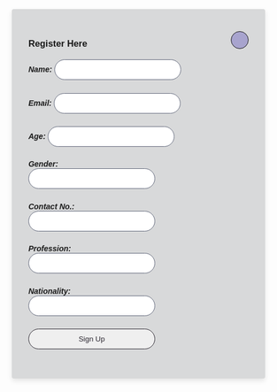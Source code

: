 <!DOCTYPE html>
<html lang="en">
<head>
  <meta charset="UTF-8">
  <meta name="viewport" content="width=device-width, initial-scale=1.0">
  <title>Registration Form</title>
  <style>
    body {
      font-family: Arial, sans-serif;
      margin: 0px;
      padding: 0px;
      background-image: url(https://images.unsplash.com/photo-1619922141822-8972ce55b44b?ixlib=rb-4.0.3&ixid=M3wxMjA3fDB8MHxwaG90by1wYWdlfHx8fGVufDB8fHx8fA%3D%3D&auto=format&fit=crop&w=435&q=80);
      display: flex;
      justify-content: center;
      align-items: center;
      height: 100vh;
    }
    .container {
      display: flex;
      justify-content: space-between;
      max-width: 700px;
      margin: 0 auto;
      padding: 30px;
      background-color: #D8D9DA;
      border-radius: 4px;
      box-shadow: 0 4px 10px rgba(0, 0, 0, 0.1);
     
    }

    .form-container {
      flex: 1;
      padding-right: 80px;
    
    } 

    h1 {
      text-align: center;
      margin-bottom: 10px;
      font-size: 1.2rem;
    }

    form label {
      font-weight: bold;
    }

    ul.form-list {
      list-style-type: none;
      padding: 0;

    }

    ul.form-list li {
      margin-bottom: 20px;
    }
     form input {
      width: 80%;
      padding: 10px;
      border: 1px solid #61677A;
      border-radius: 30px;
    }

    form button {
      width: 80%;
      padding: 10px; 
      border: 1px solid;
      border-radius: 50px;
      cursor: pointer;
      color:#2B2730 ;
      display: block;
      
    }

    #display-data {
      padding: 15px;
      width: auto;
      background-color: #A8A4CE;
      border: 1px solid;
      border-radius: 20px;
      margin-top: 10px;
       }
  </style>
</head>
<body>
  <div class="container">
    <div class="form-container">
      <h3>Register Here</h3>
      <form id="registration-form">
        <ul class="form-list">
          <li><h5>
            <label for="name">Name:</label>
            <input type="text" id="name" name="name" required></h5>
          </li>
          <li><h5>
            <label for="email">Email:</label>
            <input type="email" id="email" name="email" required></h5>
          </li>
          <li><h5>
            <label for="age">Age:</label>
            <input type="number" id="age" name="age" required></h5>
          </li>
          <li><h5>
            <label for="gender">Gender:</label>
            <input type="text" id="gender" name="gender" required></h5>
          </li>
          <li><h5>
            <label for="contact">Contact No.:</label>
            <input type="tel" id="contact" name="contact" required></h5>
          </li>
          <li><h5>
            <label for="profession">Profession:</label>
            <input type="text" id="profession" name="profession" required></h5>
          </li>
          <li><h5>
            <label for="nationality">Nationality:</label>
            <input type="text" id="nationality" name="nationality" required></h5>
          </li>
          <li><h5>
            <button type="submit">Sign Up</button></h5>
          </li>
        </ul>
      </form>
    </div>
    <div class="data-container">
      <div id="display-data"></div>
    </div>
  </div>

  <script>
    const form = document.getElementById('registration-form');
    const displayData = document.getElementById('display-data');

    form.addEventListener('submit', function (event) {
      event.preventDefault();

      const name = form.name.value;
      const email = form.email.value;
      const age = form.age.value;
      const gender = form.gender.value;
      const contact = form.contact.value;
      const profession = form.profession.value;
      const nationality = form.nationality.value;


      const userData = `
        <p><strong>Name:</strong> ${name}</p>
        <p><strong>Email:</strong> ${email}</p>
        <p><strong>Age:</strong> ${age}</p>
        <p><strong>Gender:</strong> ${gender}</p>
        <p><strong>Contact No.:</strong> ${contact}</p>
        <p><strong>Profession:</strong> ${profession}</p>
        <p><strong>Nationality:</strong> ${nationality}</p>
      `;

      displayData.innerHTML = userData;
      form.reset();
    });
  </script>
</body>
</html>
